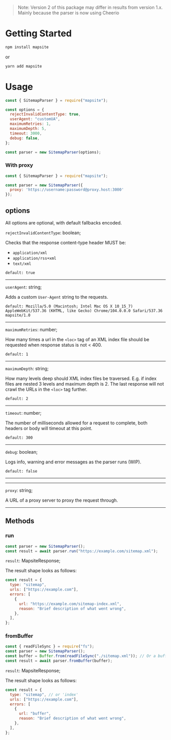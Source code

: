 > Note: Version 2 of this package may differ in results from version 1.x. Mainly because the parser is now using Cheerio

# Getting Started

```bash
npm install mapsite
```

or

```bash
yarn add mapsite
```

# Usage

```js
const { SitemapParser } = require("mapsite");

const options = {
  rejectInvalidContentType: true,
  userAgent: "customUA",
  maximumRetries: 1,
  maximumDepth: 5,
  timeout: 3000,
  debug: false,
};

const parser = new SitemapParser(options);
```

### With proxy

```js
const { SitemapParser } = require("mapsite");

const parser = new SitemapParser({
  proxy: 'https://username:password@proxy.host:3000'
});
```

## options

All options are optional, with default fallbacks encoded.

`rejectInvalidContentType`: boolean;

Checks that the response content-type header MUST be:

- `application/xml`
- `application/rss+xml`
- `text/xml`

`default: true`

---

`userAgent`: string;

Adds a custom `User-Agent` string to the requests.

`default: Mozilla/5.0 (Macintosh; Intel Mac OS X 10_15_7) AppleWebKit/537.36 (KHTML, like Gecko) Chrome/104.0.0.0 Safari/537.36 mapsite/1.0`

---

`maximumRetries`: number;

How many times a url in the `<loc>` tag of an XML index file should be requested when response status is not < 400.

`default: 1`

---

`maximumDepth`: string;

How many levels deep should XML index files be traversed. E.g. if index files are nested 3 levels and maximum depth is 2. The last response will not crawl the URLs in the `<loc>` tag further.

`default: 2`

---

`timeout`: number;

The number of milliseconds allowed for a request to complete, both headers or body will timeout at this point.

`default: 300`

---

`debug`: boolean;

Logs info, warning and error messages as the parser runs (WIP).

`default: false`

---

---

`proxy`: string;

A URL of a proxy server to proxy the request through.

---

## Methods

### run

```js
const parser = new SitemapParser();
const result = await parser.run("https://example.com/sitemap.xml");
```

`result`: MapsiteResponse;

The result shape looks as follows:

```js
const result = {
  type: "sitemap",
  urls: ["https://example.com"],
  errors: [
    {
      url: "https://example.com/sitemap-index.xml",
      reason: "Brief description of what went wrong",
    },
  ],
};
```

### fromBuffer

```js
const { readFileSync } = require("fs");
const parser = new SitemapParser();
const buffer = Buffer.from(readFileSync("./sitemap.xml")); // Or a buffer from an uploaded file
const result = await parser.fromBuffer(buffer);
```

`result`: MapsiteResponse;

The result shape looks as follows:

```js
const result = {
  type: "sitemap", // or 'index'
  urls: ["https://example.com"],
  errors: [
    {
      url: "buffer",
      reason: "Brief description of what went wrong",
    },
  ],
};
```
